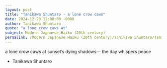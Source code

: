 ```yaml
---
layout: post
title: "Tanikawa Shuntaro - a lone crow caws"
date: 2024-12-28 12:00:00 -0000
author: Tanikawa Shuntaro
quote: "a lone crow caws at"
subject: Modern Japanese Haiku (20th century)
permalink: /Modern Japanese Haiku (20th century)/Tanikawa Shuntaro/Tanikawa Shuntaro - a lone crow caws
---
```


a lone crow caws at
sunset’s dying shadows—
the day whispers peace

- Tanikawa Shuntaro
